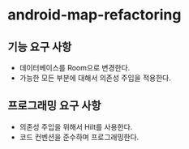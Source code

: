 # android-map-refactoring
## 기능 요구 사항
- 데이터베이스를 Room으로 변경한다.
- 가능한 모든 부분에 대해서 의존성 주입을 적용한다.
## 프로그래밍 요구 사항
- 의존성 주입을 위해서 Hilt를 사용한다.
- 코드 컨벤션을 준수하며 프로그래밍한다.
